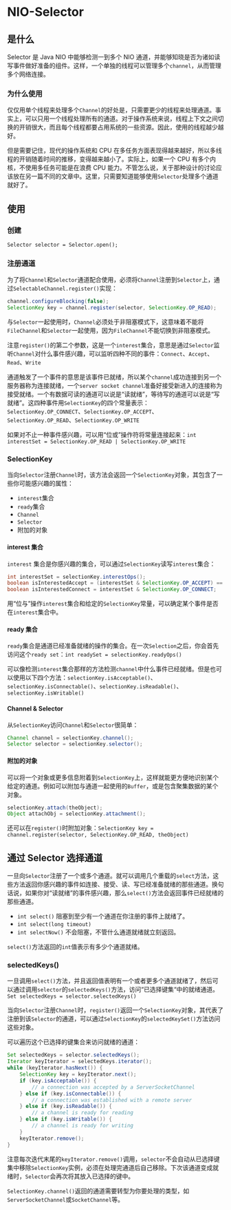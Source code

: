 # NIO-Selector

## 是什么

Selector 是 Java NIO 中能够检测一到多个 NIO 通道，并能够知晓是否为诸如读写事件做好准备的组件。这样，一个单独的线程可以管理多个`channel`，从而管理多个网络连接。

### 为什么使用

仅仅用单个线程来处理多个`Channel`的好处是，只需要更少的线程来处理通道。事实上，可以只用一个线程处理所有的通道。对于操作系统来说，线程上下文之间切换的开销很大，而且每个线程都要占用系统的一些资源。因此，使用的线程越少越好。

但是需要记住，现代的操作系统和 CPU 在多任务方面表现得越来越好，所以多线程的开销随着时间的推移，变得越来越小了。实际上，如果一个 CPU 有多个内核，不使用多任务可能是在浪费 CPU 能力。不管怎么说，关于那种设计的讨论应该放在另一篇不同的文章中。这里，只需要知道能够使用`Selector`处理多个通道就好了。

## 使用

### 创建

`Selector selector = Selector.open();`

### 注册通道

为了将`Channel`和`Selector`通道配合使用，必须将`Channel`注册到`Selector`上，通过`SelectableChannel.register()`实现：
```java
channel.configureBlocking(false);
SelectionKey key = channel.register(selector, SelectionKey.OP_READ);
```
与`Selector`一起使用时，`Channel`必须处于非阻塞模式下，这意味着不能将`FileChannel`和`Selector`一起使用，因为`FileChannel`不能切换到非阻塞模式。

注意`register()`的第二个参数，这是一个`interest`集合，意思是通过`Selector`监听`Channel`对什么事件感兴趣，可以监听四种不同的事件：`Connect`、`Accept`、`Read`、`Write`

通道触发了一个事件的意思是该事件已就绪，所以某个`channel`成功连接到另一个服务器称为连接就绪，一个`server socket channel`准备好接受新进入的连接称为接受就绪。一个有数据可读的通道可以说是“读就绪”，等待写的通道可以说是“写就绪”。这四种事件用`SelectionKey`的四个常量表示：`SelectionKey.OP_CONNECT`、`SelectionKey.OP_ACCEPT`、`SelectionKey.OP_READ`、`SelectionKey.OP_WRITE`

如果对不止一种事件感兴趣，可以用“位或”操作符将常量连接起来：`int interestSet = SelectionKey.OP_READ | SelectionKey.OP_WRITE`

### SelectionKey

当向`Selector`注册`Channel`时，该方法会返回一个`SelectionKey`对象，其包含了一些你可能感兴趣的属性：
- `interest`集合
- `ready`集合
- `Channel`
- `Selector`
- 附加的对象

#### interest 集合
`interest` 集合是你感兴趣的集合，可以通过`SelectionKey`读写`interest`集合：
```java
int interestSet = selectionKey.interestOps();
boolean isInterestedAccept = (interestSet & SelectionKey.OP_ACCEPT) == SelectionKey.OP_ACCEPT;
boolean isInterestedConnect = interestSet & SelectionKey.OP_CONNECT;
```

用“位与”操作`interest`集合和给定的`SelectionKey`常量，可以确定某个事件是否在`interest`集合中。

#### ready 集合

`ready`集合是通道已经准备就绪的操作的集合。在一次`Selection`之后，你会首先访问这个`ready set`：`int readySet = selectionKey.readyOps()`

可以像检测`interest`集合那样的方法检测`channel`中什么事件已经就绪。但是也可以使用以下四个方法：`selectionKey.isAcceptable()`、`selectionKey.isConnectable()`、`selectionKey.isReadable()`、`selectionKey.isWritable()`

#### Channel & Selector

从`SelectionKey`访问`Channel`和`Selector`很简单：
```java
Channel channel = selectionKey.channel();
Selector selector = selectionKey.selector();
```
#### 附加的对象
可以将一个对象或更多信息附着到`SelectionKey`上，这样就能更方便地识别某个给定的通道。例如可以附加与通道一起使用的`Buffer`，或是包含聚集数据的某个对象。
```java
selectionKey.attach(theObject);
Object attachObj = selectionKey.attachment();
```
还可以在`register()`时附加对象：`SelectionKey key = channel.register(selector, SelectionKey.OP_READ, theObject)`

## 通过 Selector 选择通道

一旦向`Selector`注册了一个或多个通道。就可以调用几个重载的`select`方法，这些方法返回你感兴趣的事件如连接、接受、读、写已经准备就绪的那些通道。换句话说，如果你对“读就绪”的事件感兴趣，那么`select()`方法会返回事件已经就绪的那些通道。

- `int select()` 阻塞到至少有一个通道在你注册的事件上就绪了。
- `int select(long timeout)` 
- `int selectNow()` 不会阻塞，不管什么通道就绪就立刻返回。

`select()`方法返回的`int`值表示有多少个通道就绪。

### selectedKeys()

一旦调用`select()`方法，并且返回值表明有一个或者更多个通道就绪了，然后可以通过调用`selector`的`selectedKeys()`方法，访问“已选择键集“中的就绪通道。`Set selectedKeys = selector.selectedKeys()`

当向`Selector`注册`Channel`时，`register()`返回一个`SelectionKey`对象，其代表了注册到该`Selector`的通道，可以通过`SelectionKey`的`selectedKeySet()`方法访问这些对象。

可以遍历这个已选择的键集合来访问就绪的通道：
```java
Set selectedKeys = selector.selectedKeys();
Iterator keyIterator = selectedKeys.iterator();
while (keyIterator.hasNext()) {
    SelectionKey key = keyIterator.next();
    if (key.isAcceptable()) {
        // a connection was accepted by a ServerSocketChannel
    } else if (key.isConnectable()) {
        // a connection was established with a remote server
    } else if (key.isReadable()) {
        // a channel is ready for reading
    } else if (key.isWritable()) {
        // a channel is ready for writing
    }
    keyIterator.remove();
}
```
注意每次迭代末尾的`keyIterator.remove()`调用，`selector`不会自动从已选择键集中移除`SelectionKey`实例，必须在处理完通道后自己移除。下次该通道变成就绪时，`Selector`会再次将其放入已选择的键中。

`SelectionKey.channel()`返回的通道需要转型为你要处理的类型，如`ServerSocketChannel`或`SocketChannel`等。

